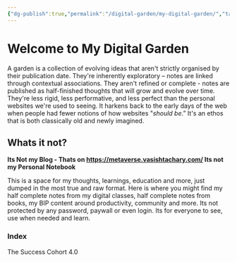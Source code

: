 ```yaml
---
{"dg-publish":true,"permalink":"/digital-garden/my-digital-garden/","tags":"gardenEntry"}
---
```



# Welcome to My Digital Garden 

A garden is a collection of evolving ideas that aren't strictly organised by their publication date. They're inherently exploratory – notes are linked through contextual associations. They aren't refined or complete - notes are published as half-finished thoughts that will grow and evolve over time. They're less rigid, less performative, and less perfect than the personal websites we're used to seeing. It harkens back to the early days of the web when people had fewer notions of how websites "_should be_.” It's an ethos that is both classically old and newly imagined. 

## Whats it not?

**Its Not my Blog - Thats on https://metaverse.vasishtachary.com/ 
Its not my Personal Notebook** 

This is a space for my thoughts, learnings, education and more, just dumped in the most true and raw format. Here is where you might find my half complete notes from my digital classes, half complete notes from books, my BIP content around productivity, community and more. Its not protected by any password, paywall or even login. Its for everyone to see, use when needed and learn. 


### Index

The Success Cohort 4.0 

